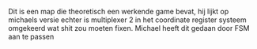 Dit is een map die theoretisch een werkende game bevat,
hij lijkt op michaels versie echter is multiplexer 2 in het coordinate register systeem omgekeerd wat shit zou moeten fixen. 
Michael heeft dit gedaan door FSM aan te passen
